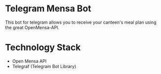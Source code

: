 # Telegram Mensa Bot

This bot for telegram allows you to receive your canteen's meal plan using the great OpenMensa-API.

# Technology Stack
- Open Mensa API
- Telegraf (Telegram Bot Library)
